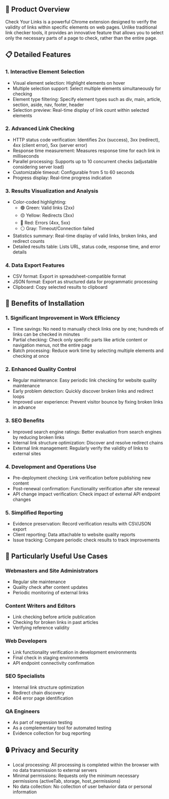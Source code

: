 ## 🚀 Product Overview

Check Your Links is a powerful Chrome extension designed to verify the validity of links within specific elements on web pages. Unlike traditional link checker tools, it provides an innovative feature that allows you to select only the necessary parts of a page to check, rather than the entire page.

## 📋 Detailed Features

### 1. Interactive Element Selection
- Visual element selection: Highlight elements on hover
- Multiple selection support: Select multiple elements simultaneously for checking
- Element type filtering: Specify element types such as div, main, article, section, aside, nav, footer, header
- Selection preview: Real-time display of link count within selected elements

### 2. Advanced Link Checking
- HTTP status code verification: Identifies 2xx (success), 3xx (redirect), 4xx (client error), 5xx (server error)
- Response time measurement: Measures response time for each link in milliseconds
- Parallel processing: Supports up to 10 concurrent checks (adjustable considering server load)
- Customizable timeout: Configurable from 5 to 60 seconds
- Progress display: Real-time progress indication

### 3. Results Visualization and Analysis
- Color-coded highlighting: 
  - 🟢 Green: Valid links (2xx)
  - 🟡 Yellow: Redirects (3xx)
  - 🔴 Red: Errors (4xx, 5xx)
  - ⚪ Gray: Timeout/Connection failed
- Statistics summary: Real-time display of valid links, broken links, and redirect counts
- Detailed results table: Lists URL, status code, response time, and error details

### 4. Data Export Features
- CSV format: Export in spreadsheet-compatible format
- JSON format: Export as structured data for programmatic processing
- Clipboard: Copy selected results to clipboard

## 💎 Benefits of Installation

### 1. Significant Improvement in Work Efficiency
- Time savings: No need to manually check links one by one; hundreds of links can be checked in minutes
- Partial checking: Check only specific parts like article content or navigation menus, not the entire page
- Batch processing: Reduce work time by selecting multiple elements and checking at once

### 2. Enhanced Quality Control
- Regular maintenance: Easy periodic link checking for website quality maintenance
- Early problem detection: Quickly discover broken links and redirect loops
- Improved user experience: Prevent visitor bounce by fixing broken links in advance

### 3. SEO Benefits
- Improved search engine ratings: Better evaluation from search engines by reducing broken links
- Internal link structure optimization: Discover and resolve redirect chains
- External link management: Regularly verify the validity of links to external sites

### 4. Development and Operations Use
- Pre-deployment checking: Link verification before publishing new content
- Post-renewal confirmation: Functionality verification after site renewal
- API change impact verification: Check impact of external API endpoint changes

### 5. Simplified Reporting
- Evidence preservation: Record verification results with CSV/JSON export
- Client reporting: Data attachable to website quality reports
- Issue tracking: Compare periodic check results to track improvements

## 🎯 Particularly Useful Use Cases

### Webmasters and Site Administrators
- Regular site maintenance
- Quality check after content updates
- Periodic monitoring of external links

### Content Writers and Editors
- Link checking before article publication
- Checking for broken links in past articles
- Verifying reference validity

### Web Developers
- Link functionality verification in development environments
- Final check in staging environments
- API endpoint connectivity confirmation

### SEO Specialists
- Internal link structure optimization
- Redirect chain discovery
- 404 error page identification

### QA Engineers
- As part of regression testing
- As a complementary tool for automated testing
- Evidence collection for bug reporting

## 🔒 Privacy and Security

- Local processing: All processing is completed within the browser with no data transmission to external servers
- Minimal permissions: Requests only the minimum necessary permissions (activeTab, storage, host_permissions)
- No data collection: No collection of user behavior data or personal information
